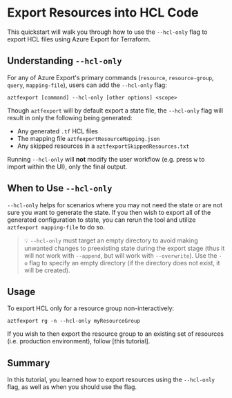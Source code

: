 # Export Resources into HCL Code
This quickstart will walk you through how to use the `--hcl-only` flag to export HCL files using Azure Export for Terraform.

## Understanding `--hcl-only`
For any of Azure Export's primary commands (`resource`, `resource-group`, `query`, `mapping-file`), users can add the `--hcl-only` flag:
```terminal
aztfexport [command] --hcl-only [other options] <scope>
```
Though `aztfexport` will by default export a state file, the `--hcl-only` flag will result in only the following being generated:
- Any generated `.tf` HCL files
- The mapping file `aztfexportResourceMapping.json`
- Any skipped resources in a `aztfexportSkippedResources.txt`

Running `--hcl-only` will **not** modify the user workflow (e.g. press <kbd>w</kbd> to import within the UI), only the final output.
## When to Use `--hcl-only`
`--hcl-only` helps for scenarios where you may not need the state or are not sure you want to generate the state. If you then wish to export all of the generated configuration to state, you can rerun the tool and utilize `aztfexport mapping-file` to do so.  
> 💡 `--hcl-only` must target an empty directory to avoid making unwanted changes to preexisting state during the export stage (thus it will not work with `--append`, but will work with `--overwrite`). Use the `-o` flag to specify an empty directory (if the directory does not exist, it will be created).

## Usage
To export HCL only for a resource group non-interactively:
```console
aztfexport rg -n --hcl-only myResourceGroup
```
If you wish to then export the resource group to an existing set of resources (i.e. production environment), follow [this tutorial].

## Summary
In this tutorial, you learned how to export resources using the `--hcl-only` flag, as well as when you should use the flag.